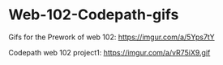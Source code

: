 # Web-102-Codepath-gifs

Gifs for the 
Prework of web 102: https://imgur.com/a/5Yps7tY

Codepath web 102 project1: https://imgur.com/a/vR75iX9.gif
